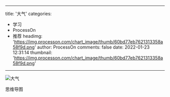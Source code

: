 
---
title: '大气'
categories: 
 - 学习
 - ProcessOn
 - 推荐
headimg: 'https://img.processon.com/chart_image/thumb/60bd77eb7621313358a58f9d.png'
author: ProcessOn
comments: false
date: 2022-01-23 12:31:14
thumbnail: 'https://img.processon.com/chart_image/thumb/60bd77eb7621313358a58f9d.png'
---

<div>   
<img class="thumb" alt="大气" src="https://img.processon.com/chart_image/thumb/60bd77eb7621313358a58f9d.png" referrerpolicy="no-referrer">
<p>思维导图</p>  
</div>
            